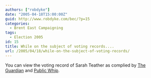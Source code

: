 ```yaml
---
authors: ["robdyke"]
date: "2005-04-18T15:00:00Z"
guid: http://www.robdyke.com/bec/?p=15
categories:
  - Brent East Campaigning
tags:
  - Election 2005
id: 15
title: While on the subject of voting records....
url: /2005/04/18/while-on-the-subject-of-voting-records/
---
```

You can view the voting record of Sarah Teather as complied by [The Guardian](http://politics.guardian.co.uk/person/howtheyvoted/0,,-6690,00.html) and [Public Whip](http://www.publicwhip.org.uk/mp.php?id=uk.org.publicwhip/member/1350&showall=yes#divisions).